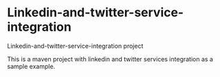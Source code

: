 # Linkedin-and-twitter-service-integration
Linkedin-and-twitter-service-integration project

This is a maven project with linkedin and twitter services integration as a sample example.
